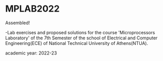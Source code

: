# MPLAB2022
Assembled!

-Lab exercises and proposed solutions for the course 'Microprocessors Laboratory' of the 7th Semester of the school of Electrical and Computer Engineering(ECE) of National Technical University of Athens(NTUA).

academic year: 2022-23
